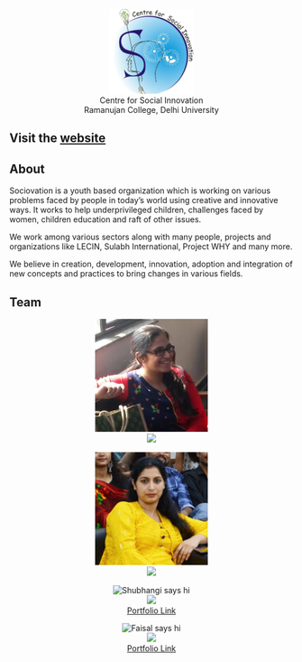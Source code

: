 <p align="center">
  <img src="src/img/csi.jpg" width="150"><br>
  Centre for Social Innovation<br>Ramanujan College, Delhi University
</p>

## Visit the [website](https://sociovation.in)</p>

## About

Sociovation is a youth based organization which is working on various problems faced by people in today’s world using creative and innovative ways. It works to help underprivileged children, challenges faced by women, children education and raft of other issues.

We work among various sectors along with many people, projects and organizations like LECIN, Sulabh International, Project WHY and many more.

We believe in creation, development, innovation, adoption and integration of new concepts and practices to bring changes in various fields.

## Team

<p align="center">
  <img src="src/img/BhavyaMam.jpg" alt="Miss Bhavya says hi" width="200"><br>
  <img src="https://img.shields.io/static/v1?label=Convenor&message=Miss+Bhavya&color=green&style=for-the-badge">
</p>

<p align="center">
  <img src="src/img/SheetalMam.jpg" alt="Mrs Sheetal says hi" width="200"><br>
  <img src="https://img.shields.io/static/v1?label=Teacher+In+Charge&message=Mrs+Sheetal&color=orange&style=for-the-badge">
</p>

<p align="center">
  <img src="https://goyalshubhangi.github.io/img/about.jpg" alt="Shubhangi says hi" width="200"><br>
  <a href="https://goyalshubhangi.github.io"><img src="https://img.shields.io/static/v1?label=Content+Writer&message=Shubhangi&color=yellow&style=for-the-badge"></a><br>
  <a href="https://goyalshubhangi.github.io">Portfolio Link</a>
</p>

<p align="center">
  <img src="https://faisalakhtar.github.io/img/Faisal.jpg" alt="Faisal says hi" width="200"><br>
  <a href="https://faisalakhtar.github.io"><img src="https://img.shields.io/static/v1?label=Developer&message=Faisal&color=blue&style=for-the-badge"></a><br>
  <a href="https://faisalakhtar.github.io">Portfolio Link</a>
</p>
